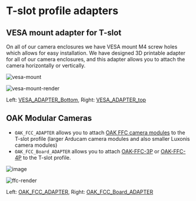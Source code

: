 # T-slot profile adapters

## VESA mount adapter for T-slot

On all of our camera enclosures we have VESA mount M4 screw holes which allows for easy installation. We have designed 3D printable adapter for all of our camera
enclosures, and this adapter allows you to attach the camera horizontally or vertically.

![vesa-mount](https://user-images.githubusercontent.com/18037362/188183573-1c1ba7ed-ca95-4085-9673-666d6831d603.png)

![vesa-mount-render](https://user-images.githubusercontent.com/18037362/188178737-37e8d53c-e25e-4cec-8254-3d7e3c9bbc36.png)

Left: [VESA_ADAPTER_Bottom](./VESA_ADAPTER_Bottom.step), Right: [VESA_ADAPTER_top](./VESA_ADAPTER_top.step)

## OAK Modular Cameras

- `OAK_FCC_ADAPTER` allows you to attach [OAK FFC camera modules](https://docs.luxonis.com/projects/hardware/en/latest/pages/arducam.html) to the T-slot profile (larger Arducam camera modules and also smaller Luxonis camera modules)
- `OAK_FCC_Board_ADAPTER` allows you to attach [OAK-FFC-3P](https://docs.luxonis.com/projects/hardware/en/latest/pages/DM1090.html) or [OAK-FFC-4P](https://docs.luxonis.com/projects/hardware/en/latest/pages/DD2090.html) to the T-slot profile.

![image](https://user-images.githubusercontent.com/18037362/190448635-d8485b80-6ebf-4ba0-b3c3-ef36fd561ead.png)

![ffc-render](https://user-images.githubusercontent.com/18037362/188179175-2640b740-cfb3-47f5-b063-ce271b35597f.png)

Left: [OAK_FCC_ADAPTER](./OAK_FCC_ADAPTER.step), Right: [OAK_FCC_Board_ADAPTER](./OAK_FCC_Board_ADAPTER.step)
